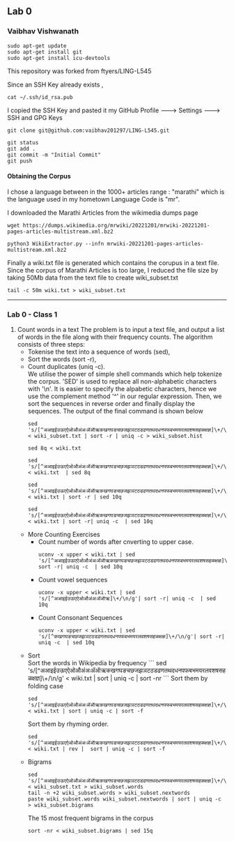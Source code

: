 <h2> Lab 0 </h2>
<h3> Vaibhav Vishwanath </h3>

```
sudo apt-get update
sudo apt-get install git
sudo apt-get install icu-devtools
```

This repository was forked from ftyers/LING-L545

Since an SSH Key already exists ,

```
cat ~/.ssh/id_rsa.pub
```

I copied the SSH Key and pasted it my GitHub Profile ---> Settings ---> SSH and GPG Keys

```
git clone git@github.com:vaibhav201297/LING-L545.git
```

```
git status
git add . 
git commit -m "Initial Commit"
git push
```


<h4> Obtaining the Corpus </h4>

I chose a language between in the 1000+ articles range : "marathi"  which is the language used in my hometown
Language Code is "mr".

I downloaded the Marathi Articles from the wikimedia dumps page 

```
wget https://dumps.wikimedia.org/mrwiki/20221201/mrwiki-20221201-pages-articles-multistream.xml.bz2
```

```
python3 WikiExtractor.py --infn mrwiki-20221201-pages-articles-multistream.xml.bz2
```

Finally a wiki.txt file is generated which contains the corupus in a text file.
Since the corpus of Marathi Articles is too large, I reduced the file size by taking 50Mb data from the text file to create wiki_subset.txt

```
tail -c 50m wiki.txt > wiki_subset.txt
```

<hr>
<h3> Lab 0 - Class 1</h3>

<ol>
  <li> Count words in a text 
  The problem is to input a text file, and output a list of words in the file along with their frequency counts. The algorithm consists of three steps:
  <ul>
    <li>Tokenise the text into a sequence of words (sed),</li>
    <li>Sort the words (sort -r), </li>
    <li>Count duplicates (uniq -c).</li>
    We utilise the power of simple shell commands which help tokenize the corpus. 'SED' is used to replace all non-alphabetic characters with '\n'. It is easier to specify the alpabetic characters, hence we use the complement method '^' in our regular expression. Then, we sort the sequences in reverse order and finally display the sequences. The output of the final command is shown below
   
```
sed 's/[^अआइईउऊएऐओऔअंअःॲऑऋकखगघङचछजझञटठडढणतथदधनपफबभमयरलवशषसहळक्षज्ञ]\+/\n/g' < wiki_subset.txt | sort -r | uniq -c > wiki_subset.hist

```
```
sed 8q < wiki.txt
```
```
sed 's/[^अआइईउऊएऐओऔअंअःॲऑऋकखगघङचछजझञटठडढणतथदधनपफबभमयरलवशषसहळक्षज्ञ]\+/\n/g' < wiki.txt  | sed 8q
```
```
sed 's/[^अआइईउऊएऐओऔअंअःॲऑऋकखगघङचछजझञटठडढणतथदधनपफबभमयरलवशषसहळक्षज्ञ]\+/\n/g' < wiki.txt | sort -r | sed 10q
```
```
sed 's/[^अआइईउऊएऐओऔअंअःॲऑऋकखगघङचछजझञटठडढणतथदधनपफबभमयरलवशषसहळक्षज्ञ]\+/\n/g' < wiki.txt | sort -r| uniq -c  | sed 10q
```

    
<li>  
More Counting Exercises <br/>
<ul>
		<li>Count number of words after cnverting to upper case. </li>
		
```		
uconv -x upper < wiki.txt | sed 's/[^अआइईउऊएऐओऔअंअःॲऑऋकखगघङचछजझञटठडढणतथदधनपफबभमयरलवशषसहळक्षज्ञ]\+/\n/g'| sort -r| uniq -c  | sed 10q
```
			 
<li>Count vowel sequences </li>

```
uconv -x upper < wiki.txt | sed 's/[^अआइईउऊएऐओऔअंअःॲऑऋ]\+/\n/g'| sort -r| uniq -c  | sed 10q
```

<li> Count Consonant Sequences </li>

```
uconv -x upper < wiki.txt | sed 's/[^कखगघङचछजझञटठडढणतथदधनपफबभमयरलवशषसहळक्षज्ञ]\+/\n/g'| sort -r| uniq -c  | sed 10q
```
</ul>
</li>
	<li> Sort </li>  
Sort the words in Wikipedia by frequency 
```
sed 's/[^अआइईउऊएऐओऔअंअःॲऑऋकखगघङचछजझञटठडढणतथदधनपफबभमयरलवशषसहळक्षज्ञ]\+/\n/g' < wiki.txt | sort | uniq -c | sort -nr
```
Sort them by folding case

```
sed 's/[^अआइईउऊएऐओऔअंअःॲऑऋकखगघङचछजझञटठडढणतथदधनपफबभमयरलवशषसहळक्षज्ञ]\+/\n/g' < wiki.txt | sort | uniq -c | sort -f
```

Sort them by rhyming order.

```
sed 's/[^अआइईउऊएऐओऔअंअःॲऑऋकखगघङचछजझञटठडढणतथदधनपफबभमयरलवशषसहळक्षज्ञ]\+/\n/g' < wiki.txt | rev |  sort | uniq -c | sort -f
```

</li>
	<li> Bigrams </li>

```
sed 's/[^अआइईउऊएऐओऔअंअःॲऑऋकखगघङचछजझञटठडढणतथदधनपफबभमयरलवशषसहळक्षज्ञ]\+/\n/g' < wiki_subset.txt > wiki_subset.words
tail -n +2 wiki_subset.words > wiki_subset.nextwords
paste wiki_subset.words wiki_subset.nextwords | sort | uniq -c > wiki_subset.bigrams
```
The 15 most frequent bigrams in the corpus

```
sort -nr < wiki_subset.bigrams | sed 15q
```




</ol>
